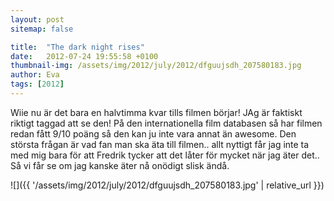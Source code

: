 ```yaml
---
layout: post
sitemap: false

title:  "The dark night rises"
date:   2012-07-24 19:55:58 +0100
thumbnail-img: /assets/img/2012/july/2012/dfguujsdh_207580183.jpg
author: Eva
tags: [2012]
---
```


Wiie nu är det bara en halvtimma kvar tills filmen börjar! JAg är faktiskt riktigt taggad att se den! På den internationella film databasen så har filmen redan fått 9/10 poäng så den kan ju inte vara annat än awesome. Den största frågan är vad fan man ska äta till filmen.. allt nyttigt får jag inte ta med mig bara för att Fredrik tycker att det låter för mycket när jag äter det.. Så vi får se om jag kanske äter nå onödigt slisk ändå.

![]({{ '/assets/img/2012/july/2012/dfguujsdh_207580183.jpg'  | relative_url }})

